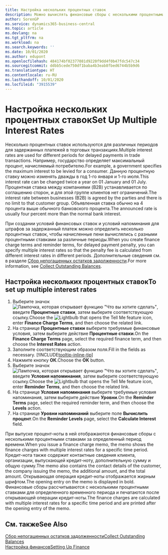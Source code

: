 ```yaml
---
title: Настройка нескольких процентных ставок
description: Можно вычислять финансовые сборы с несколькими процентными ставками за определенный период. Расчет процентов аналогичен для всех финансовых издержек, изменяются только проценты за определенный период.
author: SorenGP
ms.service: dynamics365-business-central
ms.topic: article
ms.devlang: na
ms.tgt_pltfrm: na
ms.workload: na
ms.search.keywords: ''
ms.date: 10/01/2020
ms.author: edupont
ms.openlocfilehash: 484174bf02377081d9220f9dd4f0b47fdc547c34
ms.sourcegitcommit: ddbb5cede750df1baba4b3eab8fbed6744b5b9d6
ms.translationtype: HT
ms.contentlocale: ru-RU
ms.lasthandoff: 10/01/2020
ms.locfileid: "3915539"
---
```

# <a name="set-up-multiple-interest-rates"></a><span data-ttu-id="a73b5-104">Настройка нескольких процентных ставок</span><span class="sxs-lookup"><span data-stu-id="a73b5-104">Set Up Multiple Interest Rates</span></span>
<span data-ttu-id="a73b5-105">Несколько процентных ставок используются для различных периодов для задержанных платежей в торговых транзакциях.</span><span class="sxs-lookup"><span data-stu-id="a73b5-105">Multiple interest rates are used for different periods for delayed payments in trade transactions.</span></span> <span data-ttu-id="a73b5-106">Например, государство определяет максимальный процент, начисляемый потребителю.</span><span class="sxs-lookup"><span data-stu-id="a73b5-106">For example, a government specifies the maximum interest to be levied for a consumer.</span></span> <span data-ttu-id="a73b5-107">Данную процентную ставку можно изменять дважды в год 1-го января и 1-го июля.</span><span class="sxs-lookup"><span data-stu-id="a73b5-107">This interest rate can be changed twice a year on 01 January and 01 July.</span></span> <span data-ttu-id="a73b5-108">Процентная ставка между компаниями (B2B) устанавливается по соглашению сторон, и для этой группе клиентов нет ограничений.</span><span class="sxs-lookup"><span data-stu-id="a73b5-108">The interest rate between businesses (B2B) is agreed by the parties and there is no limit to that customer group.</span></span> <span data-ttu-id="a73b5-109">Объявленная ставка обычно на 4 процента выше обычного банковского процента.</span><span class="sxs-lookup"><span data-stu-id="a73b5-109">The announced rate is usually four percent more than the normal bank interest.</span></span>

<span data-ttu-id="a73b5-110">При создании условий финансовых ставок и условий напоминания для штрафов за задержанный платеж можно определить несколько процентных ставок, чтобы начисленные пени вычислялись с разными процентными ставками за различные периоды.</span><span class="sxs-lookup"><span data-stu-id="a73b5-110">When you create finance charge terms and reminder terms, for delayed payment penalty, you can specify multiple interest rates so that the penalty fee is calculated from different interest rates in different periods.</span></span> <span data-ttu-id="a73b5-111">Дополнительные сведения см. в разделе [Сбор непогашенных остатков задолженности](receivables-collect-outstanding-balances.md).</span><span class="sxs-lookup"><span data-stu-id="a73b5-111">For more information, see [Collect Outstanding Balances](receivables-collect-outstanding-balances.md).</span></span>

## <a name="to-set-up-multiple-interest-rates"></a><span data-ttu-id="a73b5-112">Настройка нескольких процентных ставок</span><span class="sxs-lookup"><span data-stu-id="a73b5-112">To set up multiple interest rates</span></span>  
1.  <span data-ttu-id="a73b5-113">Выберите значок ![Лампочка, которая открывает функцию "Что вы хотите сделать"](media/ui-search/search_small.png "Что вы хотите сделать"), введите **Процентные ставки**, затем выберите соответствующую ссылку.</span><span class="sxs-lookup"><span data-stu-id="a73b5-113">Choose the ![Lightbulb that opens the Tell Me feature](media/ui-search/search_small.png "Tell me what you want to do") icon, enter **Finance Charge Terms**, and then choose the related link.</span></span>  
2.  <span data-ttu-id="a73b5-114">На странице **Процентные ставки** выберите требуемые финансовые условия, затем выберите действие **Процентные ставки**.</span><span class="sxs-lookup"><span data-stu-id="a73b5-114">On the **Finance Charge Terms** page, select the required finance term, and then choose the **Interest Rates** action.</span></span>  
3.  <span data-ttu-id="a73b5-115">Заполните соответствующим образом поля.</span><span class="sxs-lookup"><span data-stu-id="a73b5-115">Fill in the fields as necessary.</span></span> [!INCLUDE[tooltip-inline-tip](includes/tooltip-inline-tip_md.md)]
4.  <span data-ttu-id="a73b5-116">Нажмите кнопку **ОК**.</span><span class="sxs-lookup"><span data-stu-id="a73b5-116">Choose the **OK** button.</span></span>  
5.  <span data-ttu-id="a73b5-117">Выберите значок ![Лампочка, которая открывает функцию "Что вы хотите сделать"](media/ui-search/search_small.png "Что вы хотите сделать"), введите **Условия напоминания**, затем выберите соответствующую ссылку.</span><span class="sxs-lookup"><span data-stu-id="a73b5-117">Choose the ![Lightbulb that opens the Tell Me feature](media/ui-search/search_small.png "Tell me what you want to do") icon, enter **Reminder Terms**, and then choose the related link.</span></span>  
6.  <span data-ttu-id="a73b5-118">На странице **Условия напоминания** выберите требуемые условия напоминания, затем выберите действие **Уровни**.</span><span class="sxs-lookup"><span data-stu-id="a73b5-118">On the **Reminder Terms** page, select the required reminder term, and then choose the **Levels** action.</span></span>  
7.  <span data-ttu-id="a73b5-119">На странице **Уровни напоминаний** выберите поле **Вычислить процент**.</span><span class="sxs-lookup"><span data-stu-id="a73b5-119">On the **Reminder Levels** page, select the **Calculate Interest** field.</span></span>  

<span data-ttu-id="a73b5-120">При выпуске процент-ноты в ней отображаются финансовые сборы с несколькими процентными ставками за определенный период времени.</span><span class="sxs-lookup"><span data-stu-id="a73b5-120">When you issue a finance charge memo, the memo shows the finance charges with multiple interest rates for a specific time period.</span></span> <span data-ttu-id="a73b5-121">Кредит-нота также содержит контактные сведения клиента, организации, выпускающей кредит-ноту, дополнительную сумму и общую сумму.</span><span class="sxs-lookup"><span data-stu-id="a73b5-121">The memo also contains the contact details of the customer, the company issuing the memo, the additional amount, and the total amount.</span></span> <span data-ttu-id="a73b5-122">Открывающая операция кредит-ноты отображается жирным шрифтом.</span><span class="sxs-lookup"><span data-stu-id="a73b5-122">The opening entry on the memo is displayed in bold.</span></span> <span data-ttu-id="a73b5-123">Финансовые сборы рассчитываются с несколькими процентными ставками для определенного временного периода и печатаются после открывающей операции кредит-ноты.</span><span class="sxs-lookup"><span data-stu-id="a73b5-123">The finance charges are calculated with multiple interest rates for a specific time period and are printed after the opening entry of the memo.</span></span>  

## <a name="see-also"></a><span data-ttu-id="a73b5-124">См. также</span><span class="sxs-lookup"><span data-stu-id="a73b5-124">See Also</span></span>  
[<span data-ttu-id="a73b5-125">Сбор непогашенных остатков задолженности</span><span class="sxs-lookup"><span data-stu-id="a73b5-125">Collect Outstanding Balances</span></span>](receivables-collect-outstanding-balances.md)  
[<span data-ttu-id="a73b5-126">Настройка финансов</span><span class="sxs-lookup"><span data-stu-id="a73b5-126">Setting Up Finance</span></span>](finance-setup-finance.md)
